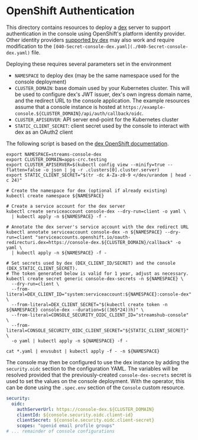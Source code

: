 # OpenShift Authentication

This directory contains resources to deploy a [dex](https://dexidp.io/) server to support authentication in the console
using OpenShift's platform identity provider. Other identity providers [supported by dex](https://dexidp.io/docs/connectors/)
may also work and require modification to the `[040-Secret-console-dex.yaml](./040-Secret-console-dex.yaml)` file.

Deploying these requires several parameters set in the environment
- `NAMESPACE` to deploy dex (may be the same namespace used for the console deployment)
- `CLUSTER_DOMAIN`: base domain used by your Kubernetes cluster. This will be used to configure dex's JWT issuer, dex's own ingress domain name, and the redirect URL to the console application. The example resources assume that a console instance is hosted at `https://example-console.${CLUSTER_DOMAIN}/api/auth/callback/oidc`.
- `CLUSTER_APISERVER`: API server end-point for the Kubernetes cluster
- `STATIC_CLIENT_SECRET`: client secret used by the console to interact with dex as an OAuth2 client

The following script is based on the [dex OpenShift documentation](https://dexidp.io/docs/connectors/openshift/).

```shell
export NAMESPACE=streams-console-dex
export CLUSTER_DOMAIN=apps-crc.testing
export CLUSTER_APISERVER=$(kubectl config view --minify=true --flatten=false -o json | jq -r .clusters[0].cluster.server)
export STATIC_CLIENT_SECRET="$(tr -dc A-Za-z0-9 </dev/urandom | head -c 24)"

# Create the namespace for dex (optional if already existing)
kubectl create namespace ${NAMESPACE}

# Create a service account for the dex server
kubectl create serviceaccount console-dex --dry-run=client -o yaml \
  | kubectl apply -n ${NAMESPACE} -f -

# Annotate the dex server's service account with the dex redirect URL
kubectl annotate serviceaccount console-dex -n ${NAMESPACE} --dry-run=client "serviceaccounts.openshift.io/oauth-redirecturi.dex=https://console-dex.${CLUSTER_DOMAIN}/callback" -o yaml \
  | kubectl apply -n ${NAMESPACE} -f -

# Set secrets used by dex (DEX_CLIENT_ID/SECRET) and the console (DEX_STATIC_CLIENT_SECRET).
# The token generated below is valid for 1 year, adjust as necessary.
kubectl create secret generic console-dex-secrets -n ${NAMESPACE} \
  --dry-run=client \
  --from-literal=DEX_CLIENT_ID="system:serviceaccount:${NAMESPACE}:console-dex" \
  --from-literal=DEX_CLIENT_SECRET="$(kubectl create token -n ${NAMESPACE} console-dex --duration=$((365*24))h)" \
  --from-literal=CONSOLE_SECURITY_OIDC_CLIENT_ID="streamshub-console" \
  --from-literal=CONSOLE_SECURITY_OIDC_CLIENT_SECRET="${STATIC_CLIENT_SECRET}" \
  -o yaml | kubectl apply -n ${NAMESPACE} -f -

cat *.yaml | envsubst | kubectl apply -f - -n ${NAMESPACE}
```

The console may then be configured to use the dex instance by adding the `security.oidc` section to the configuration YAML. The variables will be resolved provided that the previously-created `console-dex-secrets` secret is used to set the values on the console deployment. With the operator, this can be done using the `.spec.env` section of the `Console` custom resource.

```yaml
security:
  oidc:
    authServerUrl: https://console-dex.${CLUSTER_DOMAIN}
    clientId: ${console.security.oidc.client-id}
    clientSecret: ${console.security.oidc.client-secret}
    scopes: "openid email profile groups"
# ... remainder of console configurations
```

